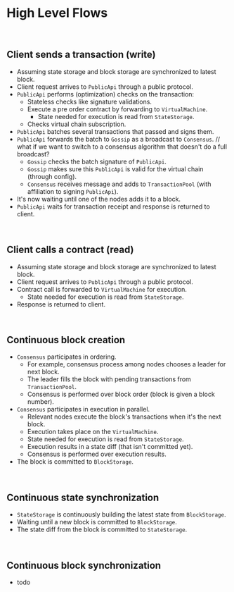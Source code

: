 # High Level Flows

&nbsp;
## Client sends a transaction (write)

* Assuming state storage and block storage are synchronized to latest block.
* Client request arrives to `PublicApi` through a public protocol.
* `PublicApi` performs (optimization) checks on the transaction:
  * Stateless checks like signature validations.
  * Execute a pre order contract by forwarding to `VirtualMachine`.
    * State needed for execution is read from `StateStorage`.
  * Checks virtual chain subscription.
* `PublicApi` batches several transactions that passed and signs them.
* `PublicApi` forwards the batch to `Gossip` as a broadcast to `Consensus`. // what if we want to switch to a consensus algorithm that doesn't do a full broadcast?
  * `Gossip` checks the batch signature of `PublicApi`.
  * `Gossip` makes sure this `PublicApi` is valid for the virtual chain (through config).
  * `Consensus` receives message and adds to `TransactionPool` (with affiliation to signing `PublicApi`).
* It's now waiting until one of the nodes adds it to a block.
* `PublicApi` waits for transaction receipt and response is returned to client.

&nbsp;
## Client calls a contract (read)

* Assuming state storage and block storage are synchronized to latest block.
* Client request arrives to `PublicApi` through a public protocol.
* Contract call is forwarded to `VirtualMachine` for execution.
  * State needed for execution is read from `StateStorage`.
* Response is returned to client.

&nbsp;
## Continuous block creation

* `Consensus` participates in ordering.
  * For example, consensus process among nodes chooses a leader for next block.
  * The leader fills the block with pending transactions from `TransactionPool`.
  * Consensus is performed over block order (block is given a block number).
* `Consensus` participates in execution in parallel.
  * Relevant nodes execute the block's transactions when it's the next block.
  * Execution takes place on the `VirtualMachine`.
  * State needed for execution is read from `StateStorage`.
  * Execution results in a state diff (that isn't committed yet).
  * Consensus is performed over execution results.
* The block is committed to `BlockStorage`.

&nbsp;
## Continuous state synchronization

* `StateStorage` is continuously building the latest state from `BlockStorage`.
* Waiting until a new block is committed to `BlockStorage`.
* The state diff from the block is committed to `StateStorage`.

&nbsp;
## Continuous block synchronization

* todo
